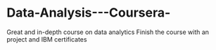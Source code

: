# Data-Analysis---Coursera-
Great and in-depth course on data analytics Finish the course with an project and IBM certificates
